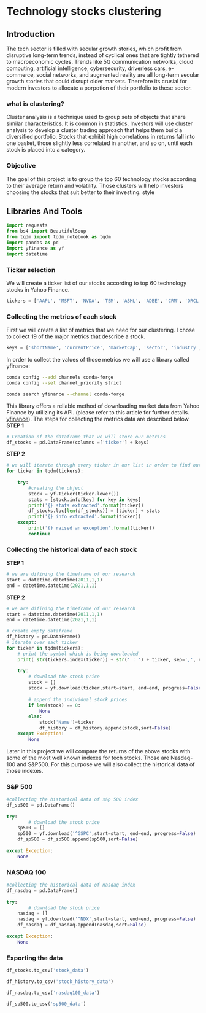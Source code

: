 # Technology stocks clustering 



## Introduction
The tech sector is filled with secular growth stories, which profit from disruptive long-term trends, instead of cyclical ones that are tightly tethered to macroeconomic cycles. Trends like 5G communication networks, cloud computing, artificial intelligence, cybersecurity, driverless cars, e-commerce, social networks, and augmented reality are all long-term secular growth stories that could disrupt older markets. Therefore its crusial for modern investors to allocate a porpotion of their portfolio to these sector.


### what is clustering?
Cluster analysis is a technique used to group sets of objects that share similar characteristics. It is common in statistics. Investors will use cluster analysis to develop a cluster trading approach that helps them build a diversified portfolio. Stocks that exhibit high correlations in returns fall into one basket, those slightly less correlated in another, and so on, until each stock is placed into a category.

### Objective
The goal of this project is to group the top 60 technology stocks according to their average return and volatility.  Those clusters will help investors  choosing the stocks that suit better to their investing. style


## Libraries And Tools
```python
import requests
from bs4 import BeautifulSoup
from tqdm import tqdm_notebook as tqdm
import pandas as pd
import yfinance as yf
import datetime

```
### Ticker selection
We will create a ticker list of our stocks according to top 60 technology stocks in Yahoo Finance.
```python
tickers = ['AAPL', 'MSFT', 'NVDA', 'TSM', 'ASML', 'ADBE', 'CRM', 'ORCL', 'CSCO', 'ACN', 'INTC', 'AVGO', 'SHOP', 'SAP', 'TXN', 'INTU', 'QCOM', 'SONY', 'SQ', 'AMAT', 'IBM', 'SNOW', 'TEAM', 'INFY', 'ADI', 'UBER', 'DELL', 'LRCX', 'MU', 'WDAY', 'ADSK', 'DOCU', 'NXPI', 'FTNT', 'KLAC', 'PLTR', 'SNPS', 'DDOG', 'PANW', 'WIT', 'TEL', 'CDNS', 'APH', 'XLNX', 'STM', 'ZS', 'U', 'DIDI', 'MSI', 'MCHP', 'CTSH','TTD','ERIC','OKTA','HUBS','EPAM','APP','HPQ','MDB','NOK']
```

### Collecting the metrics of each stock
First we will create a list of metrics that we need for our clustering. I chose to collect 19 of the major metrics that describe a stock.
```python
keys = ['shortName', 'currentPrice', 'marketCap', 'sector', 'industry', 'profitMargins', 'grossMargins', 'revenueGrowth', 'grossProfits', 'returnOnAssets', 'debtToEquity', 'returnOnEquity', 'totalDebt', 'totalCash', 'totalRevenue', 'exchange', 'market', 'bookValue', 'priceToBook']
```
In order to collect the values of those metrics we will use a library called yfinance:
```bash
conda config --add channels conda-forge
conda config --set channel_priority strict

conda search yfinance --channel conda-forge
```
This library offers a reliable method of downloading market data from Yahoo Finance by utilizing its API. (please refer to this article for further details. [yfinance](https://aroussi.com/post/python-yahoo-finance "yfinance")). The steps for collecting the metrics data are described below.
**STEP 1**
```python
# Creation of the dataframe that we will store our metrics
df_stocks = pd.DataFrame(columns =['ticker'] + keys)
```
**STEP 2**
```python
# we will iterate through every ticker in our list in order to find our metrics. We will utilize the ticker object that returns all the metrics of a specific stock
for ticker in tqdm(tickers):
    
    try:
        #creating the object
        stock = yf.Ticker(ticker.lower())
        stats = [stock.info[key] for key in keys]
        print('{} stats extracted'.format(ticker))
        df_stocks.loc[len(df_stocks)] = [ticker] + stats
        print('{} info extracted'.format(ticker))
    except:
        print('{} raised an exception'.format(ticker))
        continue
```
### Collecting the historical data of each stock
**STEP 1**
```python
# we are difining the timeframe of our research
start = datetime.datetime(2011,1,1)
end = datetime.datetime(2021,1,1)
```
**STEP 2**
```python
# we are difining the timeframe of our research
start = datetime.datetime(2011,1,1)
end = datetime.datetime(2021,1,1)
```
```python
# create empty dataframe
df_history = pd.DataFrame()
# iterate over each ticker
for ticker in tqdm(tickers):  
    # print the symbol which is being downloaded
    print( str(tickers.index(ticker)) + str(' : ') + ticker, sep=',', end=',', flush=True)  
    
    try:
        # download the stock price 
        stock = []
        stock = yf.download(ticker,start=start, end=end, progress=False)
        
        # append the individual stock prices 
        if len(stock) == 0:
            None
        else:
            stock['Name']=ticker
            df_history = df_history.append(stock,sort=False)
    except Exception:
        None
```
Later in this project we will compare the returns of the above stocks with some of the most well known indexes for tech stocks. Those are  Nasdaq-100 and S&P500. For this purpose we will also collect the historical data of those indexes.

### S&P 500
```python
#collecting the historical data of s&p 500 index
df_sp500 = pd.DataFrame()
    
try:
        # download the stock price 
    sp500 = []
    sp500 = yf.download('^GSPC',start=start, end=end, progress=False)
    df_sp500 = df_sp500.append(sp500,sort=False)
        
except Exception:
    None
```
### NASDAQ 100
```python
#collecting the historical data of nasdaq index
df_nasdaq = pd.DataFrame()
    
try:
        # download the stock price 
    nasdaq = []
    nasdaq = yf.download('^NDX',start=start, end=end, progress=False)
    df_nasdaq = df_nasdaq.append(nasdaq,sort=False)
        
except Exception:
    None
```
### Exporting the data
```python
df_stocks.to_csv('stock_data')

df_history.to_csv('stock_history_data')

df_nasdaq.to_csv('nasdaq100_data')

df_sp500.to_csv('sp500_data')
```
